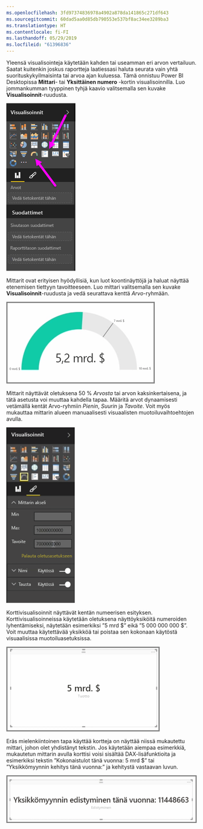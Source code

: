 ```yaml
---
ms.openlocfilehash: 3fd97374836978a4902a878da141865c271df643
ms.sourcegitcommit: 60dad5aa0d85db790553e537bf8ac34ee3289ba3
ms.translationtype: HT
ms.contentlocale: fi-FI
ms.lasthandoff: 05/29/2019
ms.locfileid: "61396836"
---
```

Yleensä visualisointeja käytetään kahden tai useamman eri arvon vertailuun. Saatat kuitenkin joskus raportteja laatiessasi haluta seurata vain yhtä suorituskykyilmaisinta tai arvoa ajan kuluessa. Tämä onnistuu Power BI Desktopissa **Mittari**- tai **Yksittäinen numero** -kortin visualisoinnilla. Luo jommankumman tyyppinen tyhjä kaavio valitsemalla sen kuvake **Visualisoinnit**-ruudusta.

![](media/3-9-create-gauges-cards/3-9_1.png)

Mittarit ovat erityisen hyödyllisiä, kun luot koontinäyttöjä ja haluat näyttää etenemisen tiettyyn tavoitteeseen. Luo mittari valitsemalla sen kuvake **Visualisoinnit**-ruudusta ja vedä seurattava kenttä *Arvo*-ryhmään.

![](media/3-9-create-gauges-cards/3-9_1a.png)

Mittarit näyttävät oletuksena 50 % *Arvosta* tai arvon kaksinkertaisena, ja tätä asetusta voi muuttaa kahdella tapaa. Määritä arvot dynaamisesti vetämällä kentät Arvo-ryhmiin *Pienin*, *Suurin* ja *Tavoite*. Voit myös mukauttaa mittarin alueen manuaalisesti visuaalisten muotoiluvaihtoehtojen avulla.

![](media/3-9-create-gauges-cards/3-9_2.png)

Korttivisualisoinnit näyttävät kentän numeerisen esityksen. Korttivisualisoinneissa käytetään oletuksena näyttöyksiköitä numeroiden lyhentämiseksi, näytetään esimerkiksi ”5 mrd $” eikä ”5 000 000 000 $”. Voit muuttaa käytettävää yksikköä tai poistaa sen kokonaan käytöstä visuaalisissa muotoiluasetuksissa.

![](media/3-9-create-gauges-cards/3-9_3.png)

Eräs mielenkiintoinen tapa käyttää kortteja on näyttää niissä mukautettu mittari, johon olet yhdistänyt tekstin. Jos käytetään aiempaa esimerkkiä, mukautetun mittarin avulla korttisi voisi sisältää DAX-lisäfunktioita ja esimerkiksi tekstin ”Kokonaistulot tänä vuonna: 5 mrd $” tai ”Yksikkömyynnin kehitys tänä vuonna:” ja kehitystä vastaavan luvun.

![](media/3-9-create-gauges-cards/3-9_4.png)

